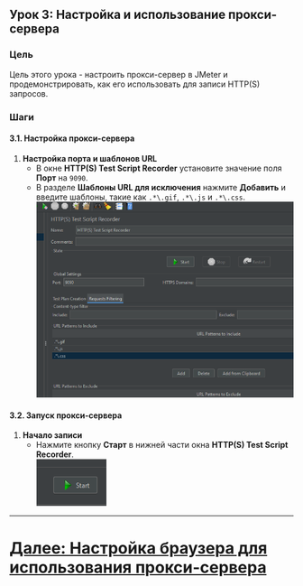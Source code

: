 ## Урок 3: Настройка и использование прокси-сервера

### Цель
Цель этого урока - настроить прокси-сервер в JMeter и продемонстрировать, как его использовать для записи HTTP(S) запросов.

### Шаги

#### 3.1. Настройка прокси-сервера
1. **Настройка порта и шаблонов URL**
   - В окне **HTTP(S) Test Script Recorder** установите значение поля **Порт** на `9090`.
   - В разделе **Шаблоны URL для исключения** нажмите **Добавить** и введите шаблоны, такие как `.*\.gif`, `.*\.js` и `.*\.css`.
     <br>![setting-port-and-url-pattern.png](../../../srcs/jmeter/setting-port-and-url-pattern.png)

#### 3.2. Запуск прокси-сервера
1. **Начало записи**
   - Нажмите кнопку **Старт** в нижней части окна **HTTP(S) Test Script Recorder**.
     <br>![start-recording-button.png](../../../srcs/jmeter/start-recording-button.png)

---

# [Далее: Настройка браузера для использования прокси-сервера](configuring-browser-to-use-the-proxy-server.md)